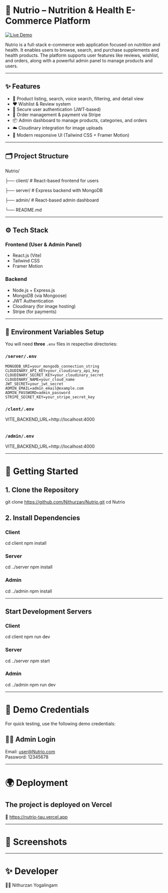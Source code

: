 # 🥦 Nutrio – Nutrition & Health E-Commerce Platform

[![Live Demo](https://img.shields.io/badge/Live%20Demo-nutrio-frontend?style=flat&logo=vercel)](https://nutrio-amber.vercel.app/)

Nutrio is a full-stack e-commerce web application focused on nutrition and health. It enables users to browse, search, and purchase supplements and health products. The platform supports user features like reviews, wishlist, and orders, along with a powerful admin panel to manage products and users.

---

## ✨ Features

- 🛒 Product listing, search, voice search, filtering, and detail view
- ❤️ Wishlist & Review system
- 🔐 Secure user authentication (JWT-based)
- 🧾 Order management & payment via Stripe
- 📦 Admin dashboard to manage products, categories, and orders
- ☁️ Cloudinary integration for image uploads
- 🎨 Modern responsive UI (Tailwind CSS + Framer Motion)

---

## 🗂️ Project Structure

Nutrio/

├── client/ # React-based frontend for users

├── server/ # Express backend with MongoDB

├── admin/ # React-based admin dashboard

└── README.md


---

## ⚙️ Tech Stack

### Frontend (User & Admin Panel)
- React.js (Vite)
- Tailwind CSS
- Framer Motion

### Backend
- Node.js + Express.js
- MongoDB (via Mongoose)
- JWT Authentication
- Cloudinary (for image hosting)
- Stripe (for payments)

---

## 🔐 Environment Variables Setup

You will need **three** `.env` files in respective directories:

### `/server/.env`
```env
MONGODB_URI=your_mongodb_connection_string
CLOUDINARY_API_KEY=your_cloudinary_api_key
CLOUDINARY_SECRET_KEY=your_cloudinary_secret
CLOUDINARY_NAME=your_cloud_name
JWT_SECRET=your_jwt_secret
ADMIN_EMAIL=admin_email@example.com
ADMIN_PASSWORD=admin_password
STRIPE_SECRET_KEY=your_stripe_secret_key

```
### `/clent/.env`
VITE_BACKEND_URL=http://localhost:4000

```
```
### `/admin/.env`
VITE_BACKEND_URL=http://localhost:4000

---

# 🚀 Getting Started

##  1. Clone the Repository
git clone https://github.com/Nithurzan/Nutrio.git
cd Nutrio

##  2. Install Dependencies

### Client
cd client
npm install

### Server
cd ../server
npm install

### Admin
cd ../admin
npm install

---

## Start Development Servers

### Client
cd client
npm run dev

### Server
cd ../server
npm start

### Admin
cd ../admin
npm run dev

---

# 🧪 Demo Credentials
For quick testing, use the following demo credentials:

## 🧑‍💼 Admin Login
Email: user@Nutrio.com  
Password: 12345678

---

# 🌍 Deployment
## The project is deployed on Vercel
🔗 https://nutrio-tau.vercel.app

---

# 📸 Screenshots

---

# ✨ Developer
👨‍💻 Nithurzan Yogalingam
